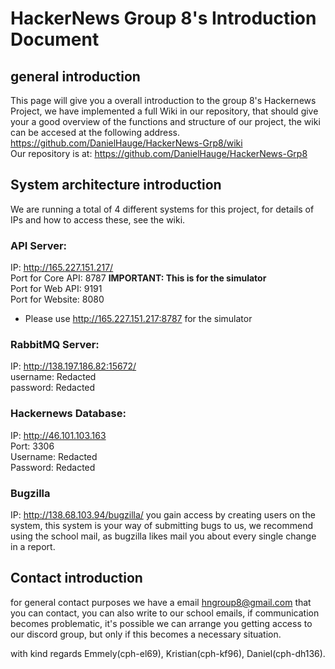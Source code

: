 # HackerNews Group 8's Introduction Document

## general introduction
This page will give you a overall introduction to the group 8's Hackernews Project, we have implemented a full Wiki in our repository, that should give your a good overview of the functions and structure of our project, the wiki can be accesed at the following address.  
https://github.com/DanielHauge/HackerNews-Grp8/wiki  
Our repository is at: https://github.com/DanielHauge/HackerNews-Grp8

## System architecture introduction
We are running a total of 4 different systems for this project, for details of IPs and how to access these, see the wiki.  

### API Server:
IP: http://165.227.151.217/  
Port for Core API: 8787 **__IMPORTANT: This is for the simulator__**      
Port for Web API: 9191  
Port for Website: 8080  

- Please use http://165.227.151.217:8787 for the simulator

### RabbitMQ Server:  
IP: http://138.197.186.82:15672/  
username: Redacted  
password: Redacted  

### Hackernews Database:  
IP: http://46.101.103.163  
Port: 3306  
Username: Redacted  
Password: Redacted

### Bugzilla  
IP: http://138.68.103.94/bugzilla/
you gain access by creating users on the system, this system is your way of submitting bugs to us, we recommend using the school mail, as bugzilla likes mail you about every single change in a report.

## Contact introduction
for general contact purposes we have a email hngroup8@gmail.com that you can contact, you can also write to our school emails, if communication becomes problematic, it's possible we can arrange you getting access to our discord group, but only if this becomes a necessary situation.

with kind regards
Emmely(cph-el69), Kristian(cph-kf96), Daniel(cph-dh136).
